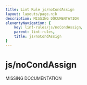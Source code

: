 ```yaml
---
title: Lint Rule js/noCondAssign
layout: layouts/page.njk
description: MISSING DOCUMENTATION
eleventyNavigation: {
	key: lint-rules/js/noCondAssign,
	parent: lint-rules,
	title: js/noCondAssign
}
---
```


# js/noCondAssign

MISSING DOCUMENTATION
